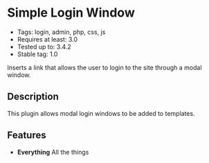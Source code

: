 # Simple Login Window

* Tags: login, admin, php, css, js
* Requires at least: 3.0
* Tested up to: 3.4.2
* Stable tag: 1.0

Inserts a link that allows the user to login to the site through a modal window.

## Description

This plugin allows modal login windows to be added to templates.

## Features

* **Everything** All the things